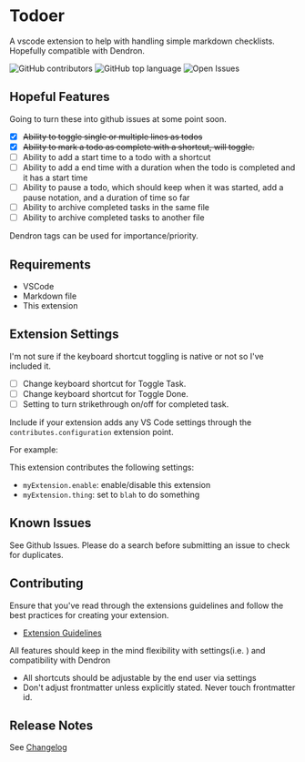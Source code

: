 # Todoer

A vscode extension to help with handling simple markdown checklists. Hopefully compatible with Dendron.

![GitHub contributors](https://img.shields.io/github/contributors/BoarCore/Todoer?style=flat-square)
![GitHub top language](https://img.shields.io/github/languages/top/BoarCore/Todoer?style=flat-square)
![Open Issues](https://img.shields.io/github/issues-raw/BoarCore/Todoer?style=flat-square)

## Hopeful Features

Going to turn these into github issues at some point soon.

- [x] ~~Ability to toggle single or multiple lines as todos~~
- [x] ~~Ability to mark a todo as complete with a shortcut, will toggle.~~
- [ ] Ability to add a start time to a todo with a shortcut
- [ ] Ability to add a end time with a duration when the todo is completed and it has a start time
- [ ] Ability to pause a todo, which should keep when it was started, add a pause notation, and a duration of time so far
- [ ] Ability to archive completed tasks in the same file
- [ ] Ability to archive completed tasks to another file

Dendron tags can be used for importance/priority.

## Requirements

- VSCode
- Markdown file
- This extension

## Extension Settings

I'm not sure if the keyboard shortcut toggling is native or not so I've included it.

- [ ] Change keyboard shortcut for Toggle Task.
- [ ] Change keyboard shortcut for Toggle Done.
- [ ] Setting to turn strikethrough on/off for completed task.

Include if your extension adds any VS Code settings through the `contributes.configuration` extension point.

For example:

This extension contributes the following settings:

- `myExtension.enable`: enable/disable this extension
- `myExtension.thing`: set to `blah` to do something

## Known Issues

See Github Issues. Please do a search before submitting an issue to check for duplicates.

## Contributing

Ensure that you've read through the extensions guidelines and follow the best practices for creating your extension.

- [Extension Guidelines](https://code.visualstudio.com/api/references/extension-guidelines)

All features should keep in the mind flexibility with settings(i.e. ) and compatibility with Dendron

- All shortcuts should be adjustable by the end user via settings
- Don't adjust frontmatter unless explicitly stated. Never touch frontmatter id.

## Release Notes

See [Changelog](./CHANGELOG.md)
